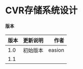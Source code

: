 


# CVR存储系统设计

#### 版本
| 版本  | 更新说明  | 作者 |
| :------------ |:---------------:| -----:|
| 1.0      | 初始版本 | easion|
|     1.1      |   |        | |


